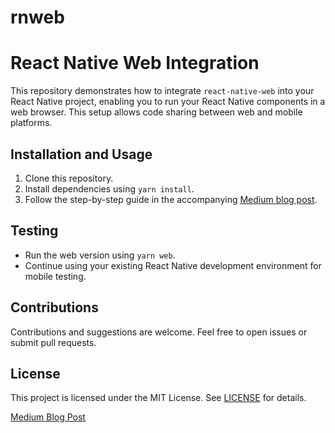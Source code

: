 # rnweb

# React Native Web Integration

This repository demonstrates how to integrate `react-native-web` into your React Native project, enabling you to run your React Native components in a web browser. This setup allows code sharing between web and mobile platforms.

## Installation and Usage

1. Clone this repository.
2. Install dependencies using `yarn install`.
3. Follow the step-by-step guide in the accompanying [Medium blog post](https://medium.com/@lvs.sangeeth/integrating-react-native-web-in-your-react-native-project-3c307d799766).

## Testing

- Run the web version using `yarn web`.
- Continue using your existing React Native development environment for mobile testing.

## Contributions

Contributions and suggestions are welcome. Feel free to open issues or submit pull requests.

## License

This project is licensed under the MIT License. See [LICENSE](LICENSE) for details.

[Medium Blog Post](https://medium.com/@lvs.sangeeth/integrating-react-native-web-in-your-react-native-project-3c307d799766)
